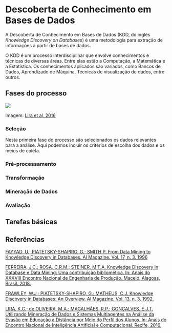 # Descoberta de Conhecimento em Bases de Dados

A Descoberta de Conhecimento em Bases de Dados (KDD, do inglês *Knowledge Discovery on Databases*) é uma metodologia para extração de informações a partir de bases de dados. 

O KDD é um processo interdisciplinar que envolve conhecimentos e técnicas de diversas áreas. Entre elas estão a Computação, a Matemática e a Estatística. Os conhecimentos aplicados são variados, como Bancos de Dados, Aprendizado de Máquina, Técnicas de visualização de dados, entre outros.

## Fases do processo

![](https://www.researchgate.net/profile/Marcos-De-Oliveira-3/publication/308995146/figure/fig1/AS:416089625382912@1476214905424/Figura-1-Processo-de-KDD-O-processo-de-KDD-consiste-em-uma-sequencia-de-etapas-que-devem.png)

Imagem: [Lira et al, 2016](https://www.researchgate.net/publication/308995146_Utilizando_Mineracao_de_Dados_e_Sistemas_Multiagentes_na_Analise_da_Evasao_em_Educacao_a_Distancia_por_meio_do_Perfil_dos_Alunos)

### Seleção

Nesta primeira fase do processo são selecionados os dados relevantes para a análise. Aqui podemos incluir os critérios de escolha dos dados e os meios de coleta. 

### Pré-processamento

### Transformação

### Mineração de Dados

### Avaliação

## Tarefas básicas

## Referências

[FAYYAD, U.; PIATETSKY-SHAPIRO, G.; SMITH P. From Data Mining to Knowledge Discovery in Databases. AI Magazine. Vol. 17, n. 3. 1996](https://onlinelibrary.wiley.com/doi/pdf/10.1609/aimag.v17i3.1230)

[FERREIRA, J.C.; ROSA, C.R.M.; STEINER, M.T.A. Knowledge Discovery in Database e Data Mining: Uma contribuição bibliomética. In: Anais do XXXVIII Encontro Nacional de Engenharia de Produção. Maceió, Alagoas, Brasil. 2018.](https://abepro.org.br/biblioteca/TN_STO_263_509_36492.pdf)

[FRAWLEY, W.J.; PIATETSKY-SHAPIRO, G.; MATHEUS, C.J. Knowledge Discovery in Databases: An Overview. AI Magazine. Vol. 13, n. 3. 1992.](https://onlinelibrary.wiley.com/doi/pdf/10.1609/aimag.v13i3.1011)

[LIRA, K.C.; de OLIVEIRA, M.A.; MAGALHÃES, R.P.; GONÇALVES, E.J.T. Utilizando Mineração de Dados e Sistemas Multiagentes na Análise da Evasão em Educação a Distância por Meio do Perfil dos Alunos. In: Anais do Encontro Nacional de Inteligência Artificial e Computacional. Recife, 2016.](https://www.researchgate.net/publication/308995146_Utilizando_Mineracao_de_Dados_e_Sistemas_Multiagentes_na_Analise_da_Evasao_em_Educacao_a_Distancia_por_meio_do_Perfil_dos_Alunos)

